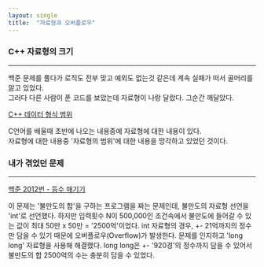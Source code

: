 ```yaml
---
layout: single
title:  "자료형과 오버플로우"
---
```


### C++ 자료형의 크기
---

백준 문제를 풀다가 로직도 전부 맞고 예외도 없는것 같은데 계속 실패가 떠서 골머리를 앓고 있었다.  
그러다 다른 사람이 푼 코드를 보았는데 자료형이 나랑 달랐다. 그순간 깨달았다.

[C++ 데이터 형식 범위](https://learn.microsoft.com/ko-kr/cpp/cpp/data-type-ranges?view=msvc-170)

C언어를 배울때 초반에 나오는 내용중에 자료형에 대한 내용이 있다.  
자료형에 대한 내용중 '자료형의 범위'에 대한 내용을 망각하고 있었던 것이다.

### 내가 겪었던 문제
---

[백준 2012번 - 등수 매기기](https://www.acmicpc.net/problem/2012)

이 문제는 '불만도의 합'을 구하는 프로그램을 짜는 문제인데, 불만도의 자료형 선언을 'int'로 선언했다. 하지만 입력횟수 N이 500,000인 조건속에서 불만도에 들어갈 수 있는 값이 최대 50만 x 50만 = '2500억'이었다. int 자료형의 경우, +- 21억까지의 정수만 담을 수 있기 때문에 오버플로우(Overflow)가 발생한다. 문제를 인지하고 'long long' 자료형을 사용해 해결했다. long long은 +- '920경'의 정수까지 담을 수 있어서 불만도의 합 2500억의 수는 충분히 담을 수 있었다.